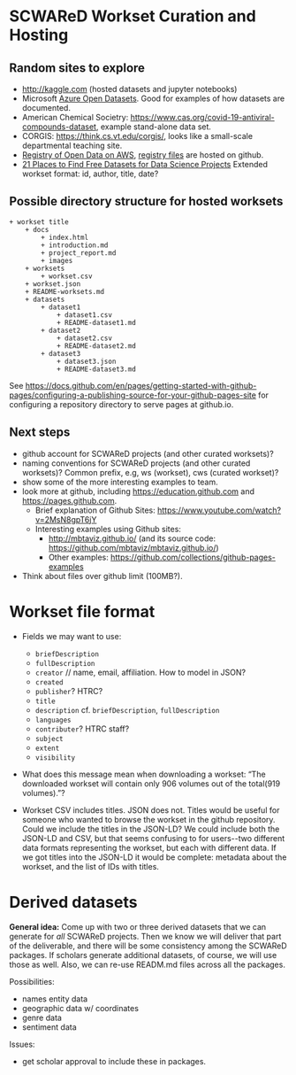 # SCWAReD Workset Curation and Hosting

## Random sites to explore
- <http://kaggle.com> (hosted datasets and jupyter notebooks)
- Microsoft [Azure Open Datasets](https://azure.microsoft.com/en-us/services/open-datasets/?cdn=disable#overview). Good for examples of how datasets are documented.
- American Chemical Societry: <https://www.cas.org/covid-19-antiviral-compounds-dataset>, example stand-alone data set.
- CORGIS: <https://think.cs.vt.edu/corgis/>, looks like a small-scale departmental teaching site.
- [Registry of Open Data on AWS](https://registry.opendata.aws), [registry files](https://github.com/awslabs/open-data-registry) are hosted on github.
- [21 Places to Find Free Datasets for Data Science Projects](https://www.dataquest.io/blog/free-datasets-for-projects/)
Extended workset format: id, author, title, date?

## Possible directory structure for hosted worksets

```
+ workset title
    + docs
        + index.html
        + introduction.md
        + project_report.md
        + images
    + worksets
    	+ workset.csv
	+ workset.json
	+ README-worksets.md
    + datasets
        + dataset1
            + dataset1.csv
            + README-dataset1.md
        + dataset2
            + dataset2.csv
            + README-dataset2.md
        + dataset3
            + dataset3.json
            + README-dataset3.md
```
See <https://docs.github.com/en/pages/getting-started-with-github-pages/configuring-a-publishing-source-for-your-github-pages-site> for configuring a repository directory to serve pages at github.io.
			
## Next steps
- github account for SCWAReD projects (and other curated worksets)?
- naming conventions for SCWAReD projects (and other curated worksets)? Common prefix, e.g, ws (workset), cws (curated workset)?
- show some of the more interesting examples to team.
- look more at github, including <https://education.github.com> and <https://pages.github.com>.
    - Brief explanation of Github Sites: <https://www.youtube.com/watch?v=2MsN8gpT6jY>
    - Interesting examples using Github sites: 
        - <http://mbtaviz.github.io/> (and its source code: <https://github.com/mbtaviz/mbtaviz.github.io/>)
        - Other examples: <https://github.com/collections/github-pages-examples>
- Think about files over github limit (100MB?).

# Workset file format
- Fields we may want to use:
    - `briefDescription`
    - `fullDescription`
    - `creator` // name, email, affiliation. How to model in JSON?
    - `created` 
    - `publisher`? HTRC?
    - `title`
    - `description` cf. `briefDescription`, `fullDescription`
    - `languages`
    - `contributer`? HTRC staff?
    - `subject`
    - `extent`
    - `visibility`

- What does this message mean when downloading a workset: “The downloaded workset will contain only 906 volumes out of the total(919 volumes).”? 
- Workset CSV includes titles. JSON does not. Titles would be useful for someone who wanted to browse the workset in the github repository. Could we include the titles in the JSON-LD? We could include both the JSON-LD and CSV, but that seems confusing to for users--two different data formats representing the workset, but each with different data. If we got titles into the JSON-LD it would be complete: metadata about the workset, and the list of IDs with titles.


# Derived datasets

**General idea:** Come up with two or three derived datasets that we can generate for _all_ SCWAReD projects. Then we know we will deliver that part of the deliverable, and there will be some consistency among the SCWAReD packages. If scholars generate additional datasets, of course, we will use those as well. Also, we can re-use READM.md files across all the packages.

Possibilities:

- names entity data
- geographic data w/ coordinates
- genre data
- sentiment data

Issues:

- get scholar approval to include these in packages.
